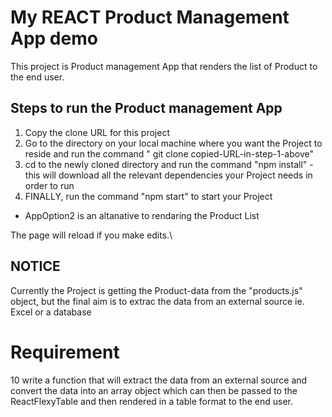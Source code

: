 # My REACT Product Management App demo

This project is Product management App that renders the list of Product to the end user.

## Steps to run the Product management App
1) Copy the clone URL for this project
2) Go to the directory on your local machine where you want the Project to reside and run the command " git clone copied-URL-in-step-1-above" 
3) cd to the newly cloned directory and run the command "npm install" - this will download all the relevant dependencies your Project needs in order to run
4) FINALLY, run the command "npm start" to start your Project

* AppOption2 is an altanative to rendaring the Product List

The page will reload if you make edits.\


## NOTICE
Currently the Project is getting the Product-data from the "products.js" object, but the final aim is to extrac the data from an external source ie. Excel or a database

# Requirement
10 write a function that will extract the data from an external source and convert the data into an array object which can then be passed to the ReactFlexyTable and then rendered in a table format to the end user.

